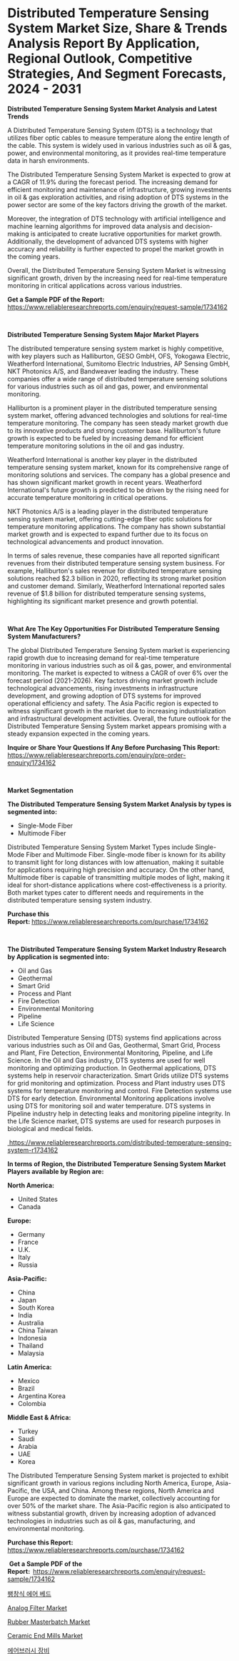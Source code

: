 <p><h1>Distributed Temperature Sensing System Market Size, Share & Trends Analysis Report By Application, Regional Outlook, Competitive Strategies, And Segment Forecasts, 2024 - 2031</h1></p><p><strong>Distributed Temperature Sensing System Market Analysis and Latest Trends</strong></p>
<p><p>A Distributed Temperature Sensing System (DTS) is a technology that utilizes fiber optic cables to measure temperature along the entire length of the cable. This system is widely used in various industries such as oil & gas, power, and environmental monitoring, as it provides real-time temperature data in harsh environments.</p><p>The Distributed Temperature Sensing System Market is expected to grow at a CAGR of 11.9% during the forecast period. The increasing demand for efficient monitoring and maintenance of infrastructure, growing investments in oil & gas exploration activities, and rising adoption of DTS systems in the power sector are some of the key factors driving the growth of the market.</p><p>Moreover, the integration of DTS technology with artificial intelligence and machine learning algorithms for improved data analysis and decision-making is anticipated to create lucrative opportunities for market growth. Additionally, the development of advanced DTS systems with higher accuracy and reliability is further expected to propel the market growth in the coming years.</p><p>Overall, the Distributed Temperature Sensing System Market is witnessing significant growth, driven by the increasing need for real-time temperature monitoring in critical applications across various industries.</p></p>
<p><strong>Get a Sample PDF of the Report:&nbsp;</strong> <a href="https://www.reliableresearchreports.com/enquiry/request-sample/1734162">https://www.reliableresearchreports.com/enquiry/request-sample/1734162</a></p>
<p>&nbsp;</p>
<p><strong>Distributed Temperature Sensing System Major Market Players</strong></p>
<p><p>The distributed temperature sensing system market is highly competitive, with key players such as Halliburton, GESO GmbH, OFS, Yokogawa Electric, Weatherford International, Sumitomo Electric Industries, AP Sensing GmbH, NKT Photonics A/S, and Bandweaver leading the industry. These companies offer a wide range of distributed temperature sensing solutions for various industries such as oil and gas, power, and environmental monitoring.</p><p>Halliburton is a prominent player in the distributed temperature sensing system market, offering advanced technologies and solutions for real-time temperature monitoring. The company has seen steady market growth due to its innovative products and strong customer base. Halliburton's future growth is expected to be fueled by increasing demand for efficient temperature monitoring solutions in the oil and gas industry.</p><p>Weatherford International is another key player in the distributed temperature sensing system market, known for its comprehensive range of monitoring solutions and services. The company has a global presence and has shown significant market growth in recent years. Weatherford International's future growth is predicted to be driven by the rising need for accurate temperature monitoring in critical operations.</p><p>NKT Photonics A/S is a leading player in the distributed temperature sensing system market, offering cutting-edge fiber optic solutions for temperature monitoring applications. The company has shown substantial market growth and is expected to expand further due to its focus on technological advancements and product innovation.</p><p>In terms of sales revenue, these companies have all reported significant revenues from their distributed temperature sensing system business. For example, Halliburton's sales revenue for distributed temperature sensing solutions reached $2.3 billion in 2020, reflecting its strong market position and customer demand. Similarly, Weatherford International reported sales revenue of $1.8 billion for distributed temperature sensing systems, highlighting its significant market presence and growth potential.</p></p>
<p>&nbsp;</p>
<p><strong>What Are The Key Opportunities For Distributed Temperature Sensing System Manufacturers?</strong></p>
<p><p>The global Distributed Temperature Sensing System market is experiencing rapid growth due to increasing demand for real-time temperature monitoring in various industries such as oil & gas, power, and environmental monitoring. The market is expected to witness a CAGR of over 6% over the forecast period (2021-2026). Key factors driving market growth include technological advancements, rising investments in infrastructure development, and growing adoption of DTS systems for improved operational efficiency and safety. The Asia Pacific region is expected to witness significant growth in the market due to increasing industrialization and infrastructural development activities. Overall, the future outlook for the Distributed Temperature Sensing System market appears promising with a steady expansion expected in the coming years.</p></p>
<p><strong>Inquire or Share Your Questions If Any Before Purchasing This Report:</strong> <a href="https://www.reliableresearchreports.com/enquiry/pre-order-enquiry/1734162">https://www.reliableresearchreports.com/enquiry/pre-order-enquiry/1734162</a></p>
<p>&nbsp;</p>
<p><strong>Market Segmentation</strong></p>
<p><strong>The Distributed Temperature Sensing System Market Analysis by types is segmented into:</strong></p>
<p><ul><li>Single-Mode Fiber</li><li>Multimode Fiber</li></ul></p>
<p><p>Distributed Temperature Sensing System Market Types include Single-Mode Fiber and Multimode Fiber. Single-mode fiber is known for its ability to transmit light for long distances with low attenuation, making it suitable for applications requiring high precision and accuracy. On the other hand, Multimode fiber is capable of transmitting multiple modes of light, making it ideal for short-distance applications where cost-effectiveness is a priority. Both market types cater to different needs and requirements in the distributed temperature sensing system industry.</p></p>
<p><strong>Purchase this Report:&nbsp;</strong><a href="https://www.reliableresearchreports.com/purchase/1734162">https://www.reliableresearchreports.com/purchase/1734162</a></p>
<p>&nbsp;</p>
<p><strong>The Distributed Temperature Sensing System Market Industry Research by Application is segmented into:</strong></p>
<p><ul><li>Oil and Gas</li><li>Geothermal</li><li>Smart Grid</li><li>Process and Plant</li><li>Fire Detection</li><li>Environmental Monitoring</li><li>Pipeline</li><li>Life Science</li></ul></p>
<p><p>Distributed Temperature Sensing (DTS) systems find applications across various industries such as Oil and Gas, Geothermal, Smart Grid, Process and Plant, Fire Detection, Environmental Monitoring, Pipeline, and Life Science. In the Oil and Gas industry, DTS systems are used for well monitoring and optimizing production. In Geothermal applications, DTS systems help in reservoir characterization. Smart Grids utilize DTS systems for grid monitoring and optimization. Process and Plant industry uses DTS systems for temperature monitoring and control. Fire Detection systems use DTS for early detection. Environmental Monitoring applications involve using DTS for monitoring soil and water temperature. DTS systems in Pipeline industry help in detecting leaks and monitoring pipeline integrity. In the Life Science market, DTS systems are used for research purposes in biological and medical fields.</p></p>
<p><a href="https://www.reliableresearchreports.com/distributed-temperature-sensing-system-r1734162">&nbsp;https://www.reliableresearchreports.com/distributed-temperature-sensing-system-r1734162</a></p>
<p><strong>In terms of Region, the Distributed Temperature Sensing System Market Players available by Region are:</strong></p>
<p>
    <p> <strong> North America: </strong>
        <ul>
            <li>United States</li>
            <li>Canada</li>
        </ul>
        </p> 
    <p> <strong> Europe: </strong>
        <ul>
            <li>Germany</li>
            <li>France</li>
            <li>U.K.</li>
            <li>Italy</li>
            <li>Russia</li>
        </ul>
        </p> 
    <p> <strong> Asia-Pacific: </strong>
        <ul>
            <li>China</li>
            <li>Japan</li>
            <li>South Korea</li>
            <li>India</li>
            <li>Australia</li>
            <li>China Taiwan</li>
            <li>Indonesia</li>
            <li>Thailand</li>
            <li>Malaysia</li>
        </ul>
        </p> 
    <p> <strong> Latin America: </strong>
        <ul>
            <li>Mexico</li>
            <li>Brazil</li>
            <li>Argentina Korea</li>
            <li>Colombia</li>
        </ul>
        </p> 
    <p> <strong> Middle East & Africa: </strong>
        <ul>
            <li>Turkey</li>
            <li>Saudi</li>
            <li>Arabia</li>
            <li>UAE</li>
            <li>Korea</li>
        </ul>
    </p>
    </p>
<p><p>The Distributed Temperature Sensing System market is projected to exhibit significant growth in various regions including North America, Europe, Asia-Pacific, the USA, and China. Among these regions, North America and Europe are expected to dominate the market, collectively accounting for over 50% of the market share. The Asia-Pacific region is also anticipated to witness substantial growth, driven by increasing adoption of advanced technologies in industries such as oil & gas, manufacturing, and environmental monitoring.</p></p>
<p><strong>Purchase this Report: </strong><a href="https://www.reliableresearchreports.com/purchase/1734162">https://www.reliableresearchreports.com/purchase/1734162</a></p>
<p>&nbsp;<strong>Get a Sample PDF of the Report:&nbsp;&nbsp;</strong><a href="https://www.reliableresearchreports.com/enquiry/request-sample/1734162">https://www.reliableresearchreports.com/enquiry/request-sample/1734162</a></p>
<p><strong></strong></p>
<p><p><a href="https://github.com/vss5505pa7z1p/Market-Research-Report-List-1/blob/main/952886527614.md">팽창식 에어 베드</a></p><p><a href="https://github.com/joannesouthgate/Market-Research-Report-List-2/blob/main/analog-filter-market.md">Analog Filter Market</a></p><p><a href="https://issuu.com/reportprime-2/docs/rubber-masterbatch-market-size-2030.pptx">Rubber Masterbatch Market</a></p><p><a href="https://github.com/wwwkeltoum/Market-Research-Report-List-2/blob/main/ceramic-end-mills-market.md">Ceramic End Mills Market</a></p><p><a href="https://github.com/FelipeGrrady654556/Market-Research-Report-List-1/blob/main/785534427615.md">에어브러시 장비</a></p></p>